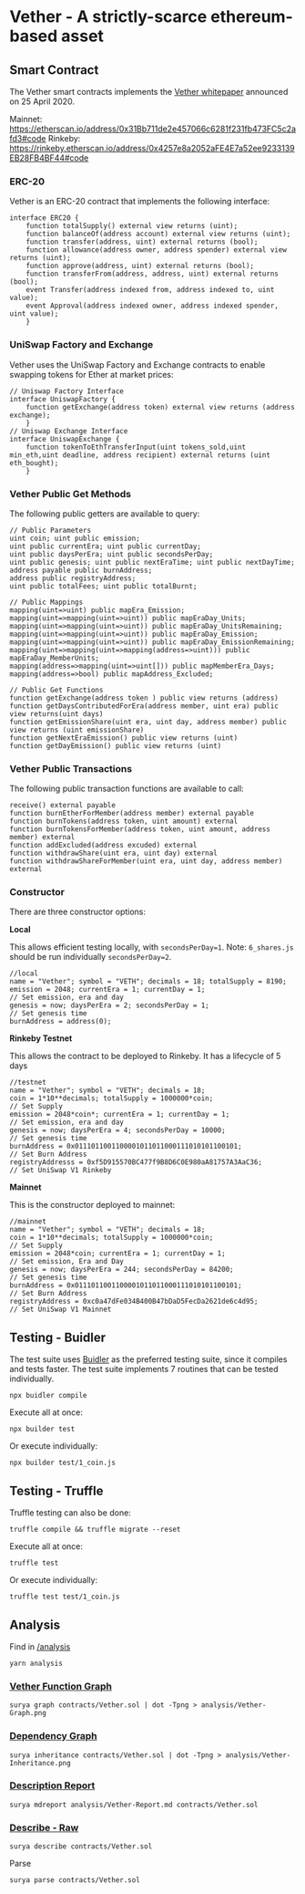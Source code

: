 # Vether - A strictly-scarce ethereum-based asset

## Smart Contract

The Vether smart contracts implements the [Vether whitepaper](https://bitcointalk.org/index.php?topic=5243406) announced on 25 April 2020. 

Mainnet: https://etherscan.io/address/0x31Bb711de2e457066c6281f231fb473FC5c2afd3#code
Rinkeby: https://rinkeby.etherscan.io/address/0x4257e8a2052aFE4E7a52ee9233139EB28FB4BF44#code

### ERC-20
Vether is an ERC-20 contract that implements the following interface:
```Solidity
interface ERC20 {
    function totalSupply() external view returns (uint);
    function balanceOf(address account) external view returns (uint);
    function transfer(address, uint) external returns (bool);
    function allowance(address owner, address spender) external view returns (uint);
    function approve(address, uint) external returns (bool);
    function transferFrom(address, address, uint) external returns (bool);
    event Transfer(address indexed from, address indexed to, uint value);
    event Approval(address indexed owner, address indexed spender, uint value);
    }
```

### UniSwap Factory and Exchange
Vether uses the UniSwap Factory and Exchange contracts to enable swapping tokens for Ether at market prices:

```Solidity
// Uniswap Factory Interface
interface UniswapFactory {
    function getExchange(address token) external view returns (address exchange);
    }
// Uniswap Exchange Interface
interface UniswapExchange {
    function tokenToEthTransferInput(uint tokens_sold,uint min_eth,uint deadline, address recipient) external returns (uint  eth_bought);
    }
```

### Vether Public Get Methods
The following public getters are available to query:
```Solidity
// Public Parameters
uint coin; uint public emission;
uint public currentEra; uint public currentDay;
uint public daysPerEra; uint public secondsPerDay;
uint public genesis; uint public nextEraTime; uint public nextDayTime;
address payable public burnAddress;
address public registryAddress;
uint public totalFees; uint public totalBurnt;

// Public Mappings
mapping(uint=>uint) public mapEra_Emission;
mapping(uint=>mapping(uint=>uint)) public mapEraDay_Units;
mapping(uint=>mapping(uint=>uint)) public mapEraDay_UnitsRemaining;
mapping(uint=>mapping(uint=>uint)) public mapEraDay_Emission;
mapping(uint=>mapping(uint=>uint)) public mapEraDay_EmissionRemaining;
mapping(uint=>mapping(uint=>mapping(address=>uint))) public mapEraDay_MemberUnits;
mapping(address=>mapping(uint=>uint[])) public mapMemberEra_Days; 
mapping(address=>bool) public mapAddress_Excluded;

// Public Get Functions
function getExchange(address token ) public view returns (address)
function getDaysContributedForEra(address member, uint era) public view returns(uint days)
function getEmissionShare(uint era, uint day, address member) public view returns (uint emissionShare)
function getNextEraEmission() public view returns (uint)
function getDayEmission() public view returns (uint)
```

### Vether Public Transactions
The following public transaction functions are available to call:
```Solidity
receive() external payable
function burnEtherForMember(address member) external payable
function burnTokens(address token, uint amount) external
function burnTokensForMember(address token, uint amount, address member) external 
function addExcluded(address excuded) external
function withdrawShare(uint era, uint day) external 
function withdrawShareForMember(uint era, uint day, address member) external
```

### Constructor
There are three constructor options:

**Local**

This allows efficient testing locally, with `secondsPerDay=1`. 
Note: `6_shares.js` should be run individually `secondsPerDay=2`. 

```Solidity
//local
name = "Vether"; symbol = "VETH"; decimals = 18; totalSupply = 8190;
emission = 2048; currentEra = 1; currentDay = 1;                                    // Set emission, era and day
genesis = now; daysPerEra = 2; secondsPerDay = 1;                                   // Set genesis time
burnAddress = address(0);
```

**Rinkeby Testnet**

This allows the contract to be deployed to Rinkeby. It has a lifecycle of 5 days 

```Solidity
//testnet
name = "Vether"; symbol = "VETH"; decimals = 18; 
coin = 1*10**decimals; totalSupply = 1000000*coin;                                  // Set Supply
emission = 2048*coin*; currentEra = 1; currentDay = 1;                              // Set emission, era and day
genesis = now; daysPerEra = 4; secondsPerDay = 10000;                               // Set genesis time
burnAddress = 0x0111011001100001011011000111010101100101;                           // Set Burn Address
registryAddresss = 0xf5D915570BC477f9B8D6C0E980aA81757A3AaC36;                      // Set UniSwap V1 Rinkeby
```

**Mainnet**

This is the constructor deployed to mainnet:

```Solidity
//mainnet
name = "Vether"; symbol = "VETH"; decimals = 18; 
coin = 1*10**decimals; totalSupply = 1000000*coin;                                  // Set Supply
emission = 2048*coin; currentEra = 1; currentDay = 1;                               // Set emission, Era and Day
genesis = now; daysPerEra = 244; secondsPerDay = 84200;                             // Set genesis time
burnAddress = 0x0111011001100001011011000111010101100101;                           // Set Burn Address
registryAddress = 0xc0a47dFe034B400B47bDaD5FecDa2621de6c4d95;                       // Set UniSwap V1 Mainnet

```

## Testing - Buidler

The test suite uses [Buidler](https://buidler.dev/) as the preferred testing suite, since it compiles and tests faster. 
The test suite implements 7 routines that can be tested individually.

```
npx buidler compile
```

Execute all at once:
```
npx builder test
```

Or execute individually:
```
npx builder test/1_coin.js
```

## Testing - Truffle
 Truffle testing can also be done:

```
truffle compile && truffle migrate --reset
```

Execute all at once:
```
truffle test
```

Or execute individually:
```
truffle test test/1_coin.js
```

## Analysis

Find in [/analysis](https://github.com/vetherasset/vether-contracts/blob/master/analysis)
```
yarn analysis
```

### [Vether Function Graph](https://github.com/vetherasset/vether-contracts/blob/master/analysis/Vether-Graph.png)
```
surya graph contracts/Vether.sol | dot -Tpng > analysis/Vether-Graph.png
```

### [Dependency Graph](https://github.com/vetherasset/vether-contracts/blob/master/analysis/Vether-Inheritance.png)
```
surya inheritance contracts/Vether.sol | dot -Tpng > analysis/Vether-Inheritance.png
```

### [Description Report](https://github.com/vetherasset/vether-contracts/blob/master/analysis/Vether-Report.md)
```
surya mdreport analysis/Vether-Report.md contracts/Vether.sol
```

### [Describe - Raw](https://github.com/vetherasset/vether-contracts/blob/master/analysis/Vether-Describe.md)
```
surya describe contracts/Vether.sol
```

Parse
```
surya parse contracts/Vether.sol
```




